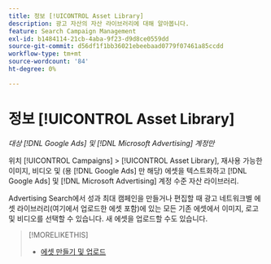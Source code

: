 ```yaml
---
title: 정보 [!UICONTROL Asset Library]
description: 광고 자산의 자산 라이브러리에 대해 알아봅니다.
feature: Search Campaign Management
exl-id: b1484114-21cb-4aba-9f23-d9d8ce0559dd
source-git-commit: d56df1f1bb36021ebeebaad0779f07461a85ccdd
workflow-type: tm+mt
source-wordcount: '84'
ht-degree: 0%

---
```


# 정보 [!UICONTROL Asset Library]

<!-- Combine with "Create" page into one page once you can do more than just create/upload. Or still combine them and rename this page; you can't really "manage" assets here, just create/upload and see a list of assets you've previously uploaded (including a preview), but not edit existing uploaded assets or anything on the ad network. -->

*대상 [!DNL Google Ads] 및 [!DNL Microsoft Advertising] 계정만*

위치 [!UICONTROL Campaigns] > [!UICONTROL Asset Library], 재사용 가능한 이미지, 비디오 및 (용 [!DNL Google Ads] 만 해당) 에셋을 텍스트화하고 [!DNL Google Ads] 및 [!DNL Microsoft Advertising] 계정 수준 자산 라이브러리.

Advertising Search에서 성과 최대 캠페인을 만들거나 편집할 때 광고 네트워크별 에셋 라이브러리(여기에서 업로드한 에셋 포함)에 있는 모든 기존 에셋에서 이미지, 로고 및 비디오를 선택할 수 있습니다. 새 에셋을 업로드할 수도 있습니다.

<!--
Should all assets on the ad network be listed in Campaigns > Asset Library by now, or just ones created/uploaded from our UI? (Within perf max campaign settings, you can select from all in the ad network's asset library, which should include assets uploaded from our UI. But I'm not sure that this list here is the same.) If all, then mention when they're updated.

-->

>[!MORELIKETHIS]
>
>* [에셋 만들기 및 업로드](asset-create.md)

